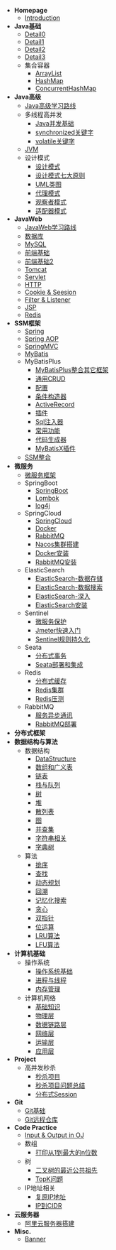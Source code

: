 - **Homepage**
  - [Introduction](Homepage/Intro)
- **Java基础**
  - [Detail0](Java基础/Detail0.md)
  - [Detail1](Java基础/Detail1.md)
  - [Detail2](Java基础/Detail2.md)
  - [Detail3](Java基础/Detail3.md)
  - 集合容器
    - [ArrayList](Java基础/集合容器/ArrayList.md)
    - [HashMap](Java基础/集合容器/HashMap.md)
    - [ConcurrentHashMap](Java基础/集合容器/ConcurrentHashMap.md)
- **Java高级**
  - [Java高级学习路线](Java高级/Java高级学习路线.md)
  - 多线程高并发
    - [Java并发基础](Java高级/多线程高并发/Java并发基础.md)
    - [synchronized关键字](Java高级/多线程高并发/synchronized关键字.md)
    - [volatile关键字](Java高级/多线程高并发/volatile关键字.md)
  - [JVM](Java高级/JVM/)
  - 设计模式
    - [设计模式](Java高级/设计模式/设计模式.md)
    - [设计模式七大原则](Java高级/设计模式/设计模式七大原则.md)
    - [UML类图](Java高级/设计模式/UML类图.md)
    - [代理模式](Java高级/设计模式/代理模式.md)
    - [观察者模式](Java高级/设计模式/观察者模式.md)
    - [适配器模式](Java高级/设计模式/适配器模式.md)
- **JavaWeb**
  - [JavaWeb学习路线](JavaWeb/JavaWeb学习路线.md)
  - [数据库](JavaWeb/数据库.md)
  - [MySQL](JavaWeb/MySQL.md)
  - [前端基础](JavaWeb/前端基础.md)
  - [前端基础2](JavaWeb/前端基础2.md)
  - [Tomcat](JavaWeb/Tomcat.md)
  - [Servlet](JavaWeb/Servlet.md)
  - [HTTP](JavaWeb/HTTP协议.md)
  - [Cookie & Seesion](JavaWeb/Cookie_Session.md)
  - [Filter & Listener](JavaWeb/Filter_Listener.md)
  - [JSP](JavaWeb/JSP.md)
  - [Redis](JavaWeb/Redis.md)
- **SSM框架**
  - [Spring](SSM框架/Spring.md)
  - [Spring AOP](SSM框架/Spring_AOP.md)
  - [SpringMVC](SSM框架/SpringMVC.md)
  - [MyBatis](SSM框架/MyBatis.md)
  - MyBatisPlus
    - [MyBatisPlus整合其它框架](SSM框架/MyBatisPlus/MyBatisPlus整合其它框架.md)
    - [通用CRUD](SSM框架/MyBatisPlus/通用CRUD.md)
    - [配置](SSM框架/MyBatisPlus/配置.md)
    - [条件构造器](SSM框架/MyBatisPlus/条件构造器.md)
    - [ActiveRecord](SSM框架/MyBatisPlus/ActiveRecord.md)
    - [插件](SSM框架/MyBatisPlus/插件.md)
    - [Sql注入器](SSM框架/MyBatisPlus/Sql注入器.md)
    - [常用功能](SSM框架/MyBatisPlus/常用功能.md)
    - [代码生成器](SSM框架/MyBatisPlus/代码生成器.md)
    - [MyBatisX插件](SSM框架/MyBatisPlus/MyBatisX.md)
  - [SSM整合](SSM框架/SSM整合.md)
- **微服务**
  - [微服务框架](微服务/微服务框架.md)
  - SpringBoot
    - [SpringBoot](微服务/SpringBoot/SpringBoot.md)
    - [Lombok](微服务/SpringBoot/Lombok.md)
    - [log4j](微服务/SpringBoot/log4j.md)
  - SpringCloud
    - [SpringCloud](微服务/SpringCloud/SpringCloud.md)
    - [Docker](微服务/SpringCloud/Docker.md)
    - [RabbitMQ](微服务/SpringCloud/RabbitMQ.md)
    - [Nacos集群搭建](微服务/SpringCloud/Nacos集群搭建.md)
    - [Docker安装](微服务/SpringCloud/Docker安装.md)
    - [RabbitMQ安装](微服务/SpringCloud/RabbitMQ安装.md)
  - ElasticSearch
    - [ElasticSearch-数据存储](微服务/ElasticSearch/ElasticSearch_数据存储.md)
    - [ElasticSearch-数据搜索](微服务/ElasticSearch/ElasticSearch_数据搜索.md)
    - [ElasticSearch-深入](微服务/ElasticSearch/ElasticSearch_深入.md)
    - [ElasticSearch安装](微服务/ElasticSearch/ElasticSearch安装.md)
  - Sentinel
    - [微服务保护](微服务/Sentinel/微服务保护.md)
    - [Jmeter快速入门](微服务/Sentinel/Jmeter快速入门.md)
    - [Sentinel规则持久化](微服务/Sentinel/Sentinel规则持久化.md)
  - Seata
    - [分布式事务](微服务/Seata/分布式事务.md)
    - [Seata部署和集成](微服务/Seata/Seata部署和集成.md)
  - Redis
    - [分布式缓存](微服务/Redis/分布式缓存.md)
    - [Redis集群](微服务/Redis/Redis集群.md)
    - [Redis压测](微服务/Redis/Redis压测.md)
  - RabbitMQ
    - [服务异步通讯](微服务/RabbitMQ/服务异步通讯.md)
    - [RabbitMQ部署](微服务/RabbitMQ/RabbitMQ部署.md)
- **分布式框架**
- **数据结构与算法**
  - 数据结构
    - [DataStructure](数据结构与算法/DataStructure.md)
    - [数组和广义表](数据结构与算法/数组和广义表.md)
    - [链表](数据结构与算法/链表.md)
    - [栈与队列](数据结构与算法/栈与队列.md)
    - [树](数据结构与算法/树.md)
    - [堆](数据结构与算法/堆.md)
    - [散列表](数据结构与算法/散列表.md)
    - [图](数据结构与算法/图.md)
    - [并查集](数据结构与算法/并查集.md)
    - [字符串相关](数据结构与算法/字符串相关.md)
    - [字典树](数据结构与算法/字典树.md)
  - 算法
    - [排序](数据结构与算法/排序.md)
    - [查找](数据结构与算法/查找.md)
    - [动态规划](数据结构与算法/动态规划.md)
    - [回溯](数据结构与算法/回溯.md)
    - [记忆化搜索](数据结构与算法/记忆化搜索.md)
    - [贪心](数据结构与算法/贪心.md)
    - [双指针](数据结构与算法/双指针.md)
    - [位运算](数据结构与算法/位运算.md)
    - [LRU算法](数据结构与算法/LRU算法.md)
    - [LFU算法](数据结构与算法/LFU算法.md)
- **计算机基础**
  - 操作系统
    - [操作系统基础](计算机基础/操作系统/操作系统基础.md)
    - [进程与线程](计算机基础/操作系统/进程与线程.md)
    - [内存管理](计算机基础/操作系统/内存管理.md)
  - 计算机网络
    - [基础知识](计算机基础/计算机网络/基础知识.md)
    - [物理层](计算机基础/计算机网络/物理层.md)
    - [数据链路层](计算机基础/计算机网络/数据链路层.md) 
    - [网络层](计算机基础/计算机网络/网络层.md) 
    - [运输层](计算机基础/计算机网络/运输层.md) 
    - [应用层](计算机基础/计算机网络/应用层.md)
- **Project**
  - 高并发秒杀
    - [秒杀项目](项目/高并发秒杀/秒杀项目.md)
    - [秒杀项目问题总结](项目/高并发秒杀/秒杀项目问题总结.md)
    - [分布式Session](项目/高并发秒杀/分布式Session.md)
- **Git**
  - [Git基础](Git/Git基础.md)
  - [Git远程仓库](Git/Git远程仓库.md)
- **Code Practice**
  - [Input & Output in OJ](CodePractice/OJ_Input_Output.md)
  - 数组
    - [打印从1到最大的n位数](CodePractice/打印从1到最大的n位数.md)
  - 树
    - [二叉树的最近公共祖先](CodePractice/二叉树的最近公共祖先.md)
    - [TopK问题](CodePractice/TopK问题.md) 
  - IP地址相关
    - [复原IP地址](CodePractice/复原IP地址.md)
    - [IP到CIDR](CodePractice/IP到CIDR.md)
- **云服务器**
  - [阿里云服务器搭建](云服务器/阿里云服务器搭建.md)
- **Misc.**
  - [Banner](Misc/Banner.md)